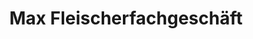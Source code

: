 ---
title: "Max Fleischerfachgeschäft"
url: /hof/max-fleischerfachgeschaeft-quetschenweg/
shop: Metzgerei
---